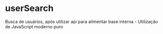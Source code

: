 # userSearch
Busca de usuários, após utilizar api para alimentar base interna - Utilização de JavaScript moderno puro

